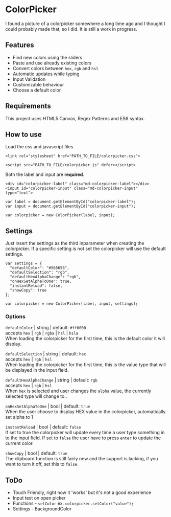 # ColorPicker
I found a picture of a colorpicker somewhere a long time ago and I thought I could probably made that, so I did. It is still a work in progress.



## Features
- Find new colors using the sliders
- Paste and use already existing colors
- Convert colors between `hex`, `rgb` and  `hsl`
- Automatic updates while typing
- Input Validation
- Customizable behaviour
- Choose a default color



## Requirements
This project uses HTML5 Canvas, Regex Patterns and ES6 syntax.



## How to use
Load the css and javascript files
```
<link rel="stylesheet" href="PATH_TO_FILE/colorpicker.css">
```
```
<script src="PATH_TO_FILE/colorpicker.js" defer></script>
```
Both the label and input are **required**.
```
<div id="colorpicker-label" class="md-colorpicker-label"></div>
<input id="colorpicker-input" class="md-colorpicker-input" type="text">
```
```
var label = document.getElementById("colorpicker-label");
var input = document.getElementById("colorpicker-input");

```
```
var colorpicker = new ColorPicker(label, input);
```



## Settings
Just insert the settings as the third inparameter when creating the colorpicker. If a specific setting is not set the colorpicker will use the default settings.

```
var settings = {
  "defaultColor": "#565656",
  "defaultSelection": "rgb",
  "defaultHexAlphaChange": "rgb",
  "onHexSetAlphaToOne": true,
  "instantReload": false,
  "showCopy": true
};
```
```
var colorpicker = new ColorPicker(label, input, settings);
```

### Options
`defaultColor` | string | default: `#ff0000` <br>
accepts `hex` | `rgb` | `rgba` | `hsl` | `hsla` <br>
When loading the colorpicker for the first time, this is the default color it will display. <br>


`defaultSelection` | string | default: `hex` <br>
accepts `hex` | `rgb` | `hsl` <br>
When loading the colorpicker for the first time, this is the value type that will be displayed in the input field. <br>


`defaultHexAlphaChange` | string | default: `rgb` <br>
accepts `hex` | `rgb` | `hsl` <br>
When `hex` is selected and user changes the `alpha` value, the currently selected type will change to.. <br>

`onHexSetAlphaToOne` | bool | default: `true` <br>
When the user choose to display HEX value in the colorpicker, automatically set alpha to 1

`instantReload` | bool | default: `false` <br>
If set to true the colorpicker will update every time a user type something in to the input field. If set to `false` the user have to press `enter` to update the current color.

`showCopy` | bool | default: `true` <br>
The clipboard function is still fairly new and the support is lacking, if you want to turn it off, set this to `false`.




## ToDo
- Touch Friendly, right now it 'works' but it's not a good experience
- Input text on open picker
- Functions - `setColor` ex. `colorpicker.setColor("value");`
- Settings - BackgroundColor
